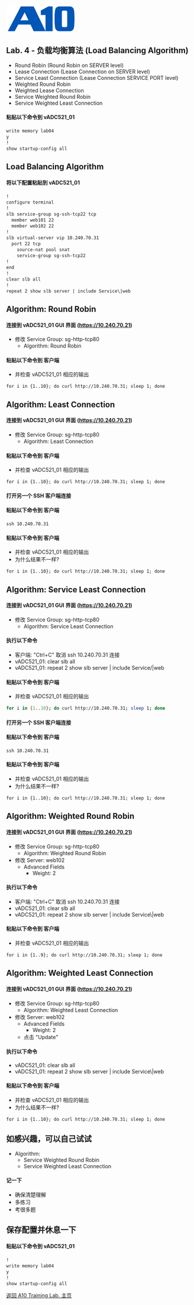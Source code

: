 ![](/Images/A10-NewLogos-Blue-NoReg-RGB-50.png)

## Lab. 4 - 负载均衡算法 (Load Balancing Algorithm)
+ Round Robin (Round Robin on SERVER level)
+ Lease Connection (Lease Connection on SERVER level)
+ Service Least Connection (Lease Connection SERVICE PORT level)
+ Weighted Round Robin
+ Weighted Lease Connection
+ Service Weighted Round Robin
+ Service Weighted Least Connection

#### 粘贴以下命令到 vADC521_01
```
write memory lab04
y
!
show startup-config all

```

## Load Balancing Algorithm
#### 将以下配置粘贴到 vADC521_01
```
!
configure terminal
!
slb service-group sg-ssh-tcp22 tcp
  member web101 22
  member web102 22
!
slb virtual-server vip 10.240.70.31
  port 22 tcp
    source-nat pool snat
    service-group sg-ssh-tcp22
!
end
!
clear slb all
!
repeat 2 show slb server | include Service\|web

```

## Algorithm: Round Robin
#### 连接到 vADC521_01 GUI 界面 (https://10.240.70.21)
  + 修改 Service Group: sg-http-tcp80
    + Algorithm: Round Robin

#### 粘贴以下命令到 客户端
  + 并检查 vADC521_01 相应的输出
```
for i in {1..10}; do curl http://10.240.70.31; sleep 1; done

```


## Algorithm: Least Connection
#### 连接到 vADC521_01 GUI 界面 (https://10.240.70.21)
  + 修改 Service Group: sg-http-tcp80
    + Algorithm: Least Connection
    
#### 粘贴以下命令到 客户端
  + 并检查 vADC521_01 相应的输出
```
for i in {1..10}; do curl http://10.240.70.31; sleep 1; done

```

#### 打开另一个 SSH 客户端连接
#### 粘贴以下命令到 客户端
```
ssh 10.240.70.31

```

#### 粘贴以下命令到 客户端
  + 并检查 vADC521_01 相应的输出
  + 为什么结果不一样?
```
for i in {1..10}; do curl http://10.240.70.31; sleep 1; done

```

## Algorithm: Service Least Connection
#### 连接到 vADC521_01 GUI 界面 (https://10.240.70.21)
  + 修改 Service Group: sg-http-tcp80
    + Algorithm: Service Least Connection

#### 执行以下命令
  + 客户端: "Ctrl+C" 取消 ssh 10.240.70.31 连接
  + vADC521_01: clear slb all
  + vADC521_01: repeat 2 show slb server | include Service/|web

#### 粘贴以下命令到 客户端
  + 并检查 vADC521_01 相应的输出
```bash
for i in {1..10}; do curl http://10.240.70.31; sleep 1; done

```

#### 打开另一个 SSH 客户端连接
#### 粘贴以下命令到 客户端
```
ssh 10.240.70.31

```

#### 粘贴以下命令到 客户端
  + 并检查 vADC521_01 相应的输出
  + 为什么结果不一样?
```
for i in {1..10}; do curl http://10.240.70.31; sleep 1; done

```

## Algorithm: Weighted Round Robin
#### 连接到 vADC521_01 GUI 界面 (https://10.240.70.21)
  + 修改 Service Group: sg-http-tcp80
    + Algorithm: Weighted Round Robin
  + 修改 Server: web102
    + Advanced Fields
      + Weight: 2

#### 执行以下命令
  + 客户端: "Ctrl+C" 取消 ssh 10.240.70.31 连接
  + vADC521_01: clear slb all
  + vADC521_01: repeat 2 show slb server | include Service\\\|web

#### 粘贴以下命令到 客户端
  + 并检查 vADC521_01 相应的输出
```
for i in {1..9}; do curl http://10.240.70.31; sleep 1; done

```

## Algorithm: Weighted Least Connection
#### 连接到 vADC521_01 GUI 界面 (https://10.240.70.21)
  + 修改 Service Group: sg-http-tcp80
    + Algorithm: Weighted Least Connection
  + 修改 Server: web102
    + Advanced Fields
      + Weight: 2
    + 点击 "Update"

#### 执行以下命令
  + vADC521_01: clear slb all
  + vADC521_01: repeat 2 show slb server | include Service\\\|web

#### 粘贴以下命令到 客户端
  + 并检查 vADC521_01 相应的输出
  + 为什么结果不一样?
```
for i in {1..10}; do curl http://10.240.70.31; sleep 1; done

```

## 如感兴趣，可以自己试试
+ Algorithm:
  + Service Weighted Round Robin
  + Service Weighted Least Connection

#### 记一下
+ 确保清楚理解
+ 多练习
+ 考很多题

## 保存配置并休息一下
#### 粘贴以下命令到 vADC521_01
```
!
write memory lab04
y
!
show startup-config all

```

[返回 A10 Training Lab. 主页](https://github.com/borissiu/A10_Training_Lab)